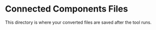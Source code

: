 # Connected Components Files

This directory is where your converted files are saved after the tool runs.
